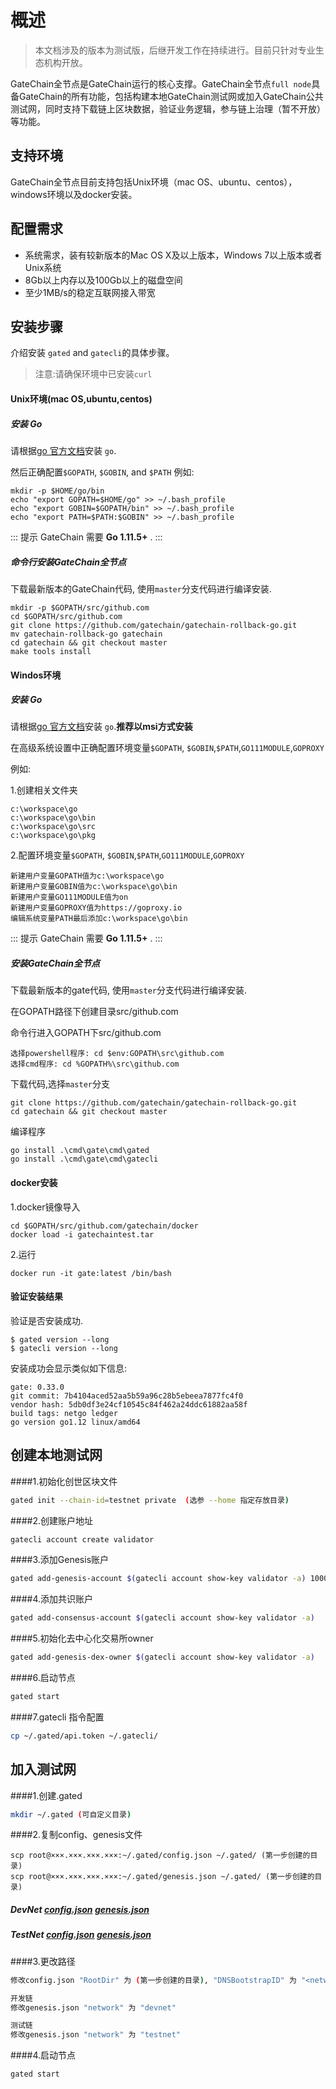 # 概述

>本文档涉及的版本为测试版，后继开发工作在持续进行。目前只针对专业生态机构开放。

GateChain全节点是GateChain运行的核心支撑。GateChain全节点`full node`具备GateChain的所有功能，包括构建本地GateChain测试网或加入GateChain公共测试网，同时支持下载链上区块数据，验证业务逻辑，参与链上治理（暂不开放）等功能。

## 支持环境
GateChain全节点目前支持包括Unix环境（mac OS、ubuntu、centos），windows环境以及docker安装。

## 配置需求
- 系统需求，装有较新版本的Mac OS X及以上版本，Windows 7以上版本或者Unix系统
- 8Gb以上内存以及100Gb以上的磁盘空间
- 至少1MB/s的稳定互联网接入带宽
 
## 安装步骤

介绍安装 `gated` and `gatecli`的具体步骤。

> 注意:请确保环境中已安装`curl`

#### Unix环境(mac OS,ubuntu,centos)
##### 安装 Go

请根据[go 官方文档](https://golang.org/doc/install)安装 `go`.

然后正确配置`$GOPATH`, `$GOBIN`, and `$PATH` 
例如:

```
mkdir -p $HOME/go/bin 
echo "export GOPATH=$HOME/go" >> ~/.bash_profile
echo "export GOBIN=$GOPATH/bin" >> ~/.bash_profile
echo "export PATH=$PATH:$GOBIN" >> ~/.bash_profile
```

::: 提示
GateChain 需要 **Go 1.11.5+** .
:::

##### 命令行安装GateChain全节点

下载最新版本的GateChain代码, 使用`master`分支代码进行编译安装.

```
mkdir -p $GOPATH/src/github.com
cd $GOPATH/src/github.com
git clone https://github.com/gatechain/gatechain-rollback-go.git
mv gatechain-rollback-go gatechain
cd gatechain && git checkout master
make tools install
```

####  Windos环境
##### 安装 Go

请根据[go 官方文档](https://golang.org/doc/install)安装 `go`.**推荐以msi方式安装**

在高级系统设置中正确配置环境变量`$GOPATH`, `$GOBIN`,`$PATH`,`GO111MODULE`,`GOPROXY `

例如:

1.创建相关文件夹

```
c:\workspace\go
c:\workspace\go\bin
c:\workspace\go\src
c:\workspace\go\pkg
```
2.配置环境变量`$GOPATH`, `$GOBIN`,`$PATH`,`GO111MODULE`,`GOPROXY `

```
新建用户变量GOPATH值为c:\workspace\go
新建用户变量GOBIN值为c:\workspace\go\bin
新建用户变量GO111MODULE值为on
新建用户变量GOPROXY值为https://goproxy.io
编辑系统变量PATH最后添加c:\workspace\go\bin
```

::: 提示
GateChain 需要 **Go 1.11.5+** .
:::

##### 安装GateChain全节点

下载最新版本的gate代码, 使用`master`分支代码进行编译安装.

在GOPATH路径下创建目录src/github.com

命令行进入GOPATH下src/github.com

```
选择powershell程序: cd $env:GOPATH\src\github.com
选择cmd程序: cd %GOPATH%\src\github.com
```
下载代码,选择`master`分支

```
git clone https://github.com/gatechain/gatechain-rollback-go.git
cd gatechain && git checkout master
```
编译程序

```
go install .\cmd\gate\cmd\gated
go install .\cmd\gate\cmd\gatecli
```

####  docker安装

1.docker镜像导入

```
cd $GOPATH/src/github.com/gatechain/docker
docker load -i gatechaintest.tar
```
2.运行

```
docker run -it gate:latest /bin/bash
```

#### 验证安装结果
验证是否安装成功.

```
$ gated version --long
$ gatecli version --long

```
安装成功会显示类似如下信息:

```
gate: 0.33.0
git commit: 7b4104aced52aa5b59a96c28b5ebeea7877fc4f0
vendor hash: 5db0df3e24cf10545c84f462a24ddc61882aa58f
build tags: netgo ledger
go version go1.12 linux/amd64
```


## 创建本地测试网

####1.初始化创世区块文件

```bash
gated init --chain-id=testnet private  (选参 --home 指定存放目录)
```

####2.创建账户地址

```bash
gatecli account create validator
```

####3.添加Genesis账户

```bash
gated add-genesis-account $(gatecli account show-key validator -a) 1000000000000000000000000000GC
```

####4.添加共识账户

```bash
gated add-consensus-account $(gatecli account show-key validator -a)
```

####5.初始化去中心化交易所owner

```bash
gated add-genesis-dex-owner $(gatecli account show-key validator -a)
```

####6.启动节点

```bash
gated start
```

####7.gatecli 指令配置

```bash
cp ~/.gated/api.token ~/.gatecli/
```

## 加入测试网

####1.创建.gated

```bash
mkdir ~/.gated (可自定义目录)
```

####2.复制config、genesis文件

```
scp root@×××.×××.×××.×××:~/.gated/config.json ~/.gated/ (第一步创建的目录)
scp root@×××.×××.×××.×××:~/.gated/genesis.json ~/.gated/ (第一步创建的目录)
```
##### DevNet <a href="/devnet/config.json" target="_blank">config.json</a>  <a href="/devnet/genesis.json" target="_blank">genesis.json</a>
##### TestNet <a href="/testnet/config.json" target="_blank">config.json</a>  <a href="/testnet/genesis.json" target="_blank">genesis.json</a>

####3.更改路径

```bash
修改config.json "RootDir" 为 (第一步创建的目录), "DNSBootstrapID" 为 "<network>.gatenode.cc"

开发链
修改genesis.json "network" 为 "devnet"

测试链
修改genesis.json "network" 为 "testnet"
```

####4.启动节点

```bash
gated start
```
